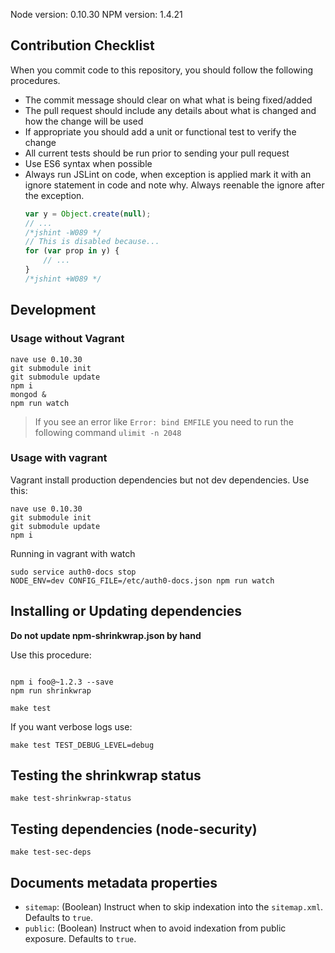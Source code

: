 Node version: 0.10.30
NPM version: 1.4.21

## Contribution Checklist
When you commit code to this repository, you should follow the following procedures.

* The commit message should clear on what what is being fixed/added
* The pull request should include any details about what is changed and how the change will be used
* If appropriate you should add a unit or functional test to verify the change
* All current tests should be run prior to sending your pull request
* Use ES6 syntax when possible
* Always run JSLint on code, when exception is applied mark it with an ignore statement in code and note why. Always reenable the ignore after the exception.
  ```js
  var y = Object.create(null);
  // ...
  /*jshint -W089 */
  // This is disabled because...
  for (var prop in y) {
      // ...
  }
  /*jshint +W089 */
  ```


## Development

### Usage without Vagrant

```
nave use 0.10.30
git submodule init
git submodule update
npm i
mongod &
npm run watch
```

> If you see an error like `Error: bind EMFILE` you need to run the following command `ulimit -n 2048`

### Usage with vagrant

Vagrant install production dependencies but not dev dependencies. Use this:

```
nave use 0.10.30
git submodule init
git submodule update
npm i
```

Running in vagrant with watch

```
sudo service auth0-docs stop
NODE_ENV=dev CONFIG_FILE=/etc/auth0-docs.json npm run watch
```

## Installing or Updating dependencies

**Do not update npm-shrinkwrap.json by hand**

Use this procedure:
```

npm i foo@~1.2.3 --save
npm run shrinkwrap
```
```
make test
```

If you want verbose logs use:

```
make test TEST_DEBUG_LEVEL=debug
```

## Testing the shrinkwrap status

```
make test-shrinkwrap-status
```

## Testing dependencies (node-security)

```
make test-sec-deps
```

## Documents metadata properties

- `sitemap`: (Boolean) Instruct when to skip indexation into the `sitemap.xml`. Defaults to `true`.
- `public`: (Boolean) Instruct when to avoid indexation from public exposure. Defaults to `true`.
